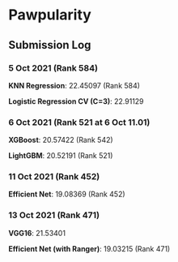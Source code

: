 # Pawpularity

## Submission Log

### 5 Oct 2021 (Rank 584)

**KNN Regression**: 22.45097 (Rank 584)

**Logistic Regression CV (C=3)**: 22.91129

### 6 Oct 2021 (Rank 521 at 6 Oct 11.01)

**XGBoost**: 20.57422 (Rank 542)

**LightGBM**: 20.52191 (Rank 521)

### 11 Oct 2021 (Rank 452)

**Efficient Net**: 19.08369 (Rank 452)

### 13 Oct 2021 (Rank 471)

**VGG16**: 21.53401

**Efficient Net (with Ranger)**: 19.03215 (Rank 471)